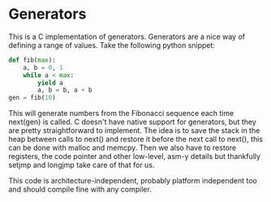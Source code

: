 # Generators

This is a C implementation of generators. Generators are a nice way of defining a range of values. Take the following python snippet:
```python
def fib(max):
    a, b = 0, 1
    while a < max:
        yield a
        a, b = b, a + b
gen = fib(10)
```
This will generate numbers from the Fibonacci sequence each time next(gen) is called. C doesn't have native support for generators, but they are pretty straightforward to implement. The idea is to save the stack in the heap between calls to next() and restore it before the next call to next(), this can be done with malloc and memcpy. Then we also have to restore registers, the code pointer and other low-level, asm-y details but thankfully setjmp and longjmp take care of that for us.

This code is architecture-independent, probably platform independent too and should compile fine with any compiler.

